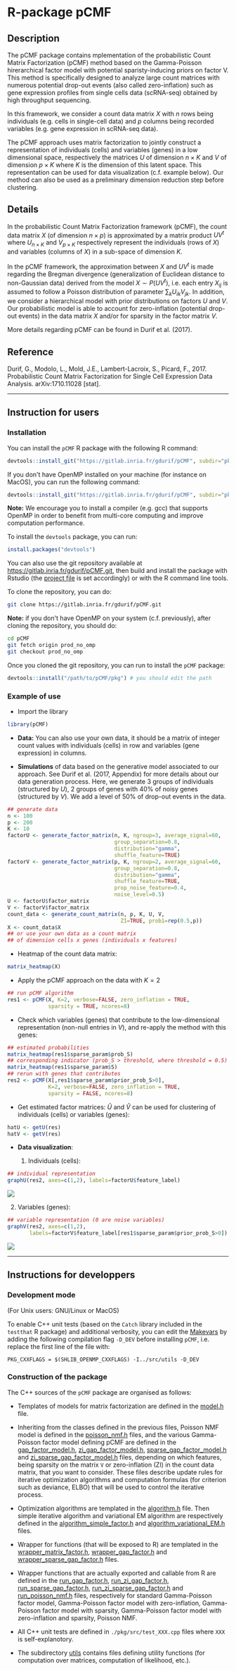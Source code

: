 # R-package pCMF

## Description

The pCMF package contains mplementation of the probabilistic Count 
Matrix Factorization (pCMF) method based on the Gamma-Poisson hirerarchical 
factor model with potential sparisty-inducing priors on factor V. This method
is specifically designed to analyze large count matrices with numerous 
potential drop-out events (also called zero-inflation) such as gene expression
profiles from single cells data (scRNA-seq) obtained by high throughput
sequencing.

In this framework, we consider a count data matrix $`X`$ with $`n`$ rows being 
individuals (e.g. cells in single-cell data) and $`p`$ columns being recorded
variables (e.g. gene expression in scRNA-seq data).

The pCMF approach uses matrix factorization to jointly construct a 
representation of individuals (cells) and variables (genes) in a low 
dimensional space, respectively the matrices $`U`$ of dimension $`n \times K`$ 
and $`V`$ of dimension $`p \times K`$ where $`K`$ is the dimension of this 
latent space. This representation can be used for data visualization 
(c.f. example below). Our method can also be used as a preliminary dimension 
reduction step before clustering.

## Details

In the probabilistic Count Matrix Factorization framework (pCMF), the count 
data matrix $`X`$ (of dimension $`n \times p`$) is approximated by a matrix 
product $`U V^t`$ where $`U_{n\times K}`$ and $`V_{p\times K}`$ respectively 
represent the individuals (rows of $`X`$) and variables (columns of $`X`$)
in a sub-space of dimension $`K`$.

In the pCMF framework, the approximation between $`X`$ and $`U V^t`$ is made 
regarding the Bregman divergence (generalization of Euclidean distance to 
non-Gaussian data) derived from the model $`X \sim P(U V^t)`$, i.e. each 
entry $`X_{ij}`$ is assumed to follow a Poisson distribution of 
parameter $`\sum_k U_{ik} V_{jk}`$. In addition, we consider a hierarchical 
model with prior distributions on factors $`U`$ and $`V`$. Our probabilistic 
model is able to account for zero-inflation (potential drop-out events) in 
the data matrix $`X`$ and/or for sparsity in the factor matrix $`V`$.

More details regarding pCMF can be found in Durif et al. (2017).

## Reference

Durif, G., Modolo, L., Mold, J.E., Lambert-Lacroix, S., Picard, F., 2017. 
Probabilistic Count Matrix Factorization for Single Cell Expression Data 
Analysis. arXiv:1710.11028 [stat].


---

## Instruction for users

### Installation

You can install the `pCMF` R package with the following R command:
```R
devtools::install_git("https://gitlab.inria.fr/gdurif/pCMF", subdir="pkg", branch="prod")
```

If you don't have OpenMP installed on your machine (for instance on MacOS), you can run the following command:
```R
devtools::install_git("https://gitlab.inria.fr/gdurif/pCMF", subdir="pkg", branch="prod_no_omp")
```
**Note:** We encourage you to install a compiler (e.g. gcc) that supports OpenMP in order 
to benefit from multi-core computing and improve computation performance.

To install the `devtools` package, you can run:
```R
install.packages("devtools")
```

You can also use the git repository available at <https://gitlab.inria.fr/gdurif/pCMF.git>, 
then build and install the package with Rstudio (the [project file](./pCMF.Rproj) 
is set accordingly) or with the R command line tools.

To clone the repository, you can do:
```bash
git clone https://gitlab.inria.fr/gdurif/pCMF.git
```
**Note:** if you don't have OpenMP on your system (c.f. previously), after cloning
the repository, you should do:
```bash
cd pCMF
git fetch origin prod_no_omp
git checkout prod_no_omp
```

Once you cloned the git repository, you can run to install the `pCMF` package:
```R
devtools::install("/path/to/pCMF/pkg") # you should edit the path
```

### Example of use

* Import the library

```R
library(pCMF)
```

* **Data:** You can also use your own data, it should be a matrix of integer count 
  values with individuals (cells) in row and variables (gene 
  expression) in columns.

* **Simulations** of data based on the generative model associated to our 
  approach. See Durif et al. (2017, Appendix) for more details about our 
  data generation process. Here, we generate 3 groups of individuals 
  (structured by $`U`$), 2 groups of genes with 40% of noisy genes 
  (structured by $`V`$). We add a level of 50% of drop-out events in the data.
  

```R
## generate data
n <- 100
p <- 200
K <- 10
factorU <- generate_factor_matrix(n, K, ngroup=3, average_signal=60,
                                  group_separation=0.8,
                                  distribution="gamma",
                                  shuffle_feature=TRUE)
factorV <- generate_factor_matrix(p, K, ngroup=2, average_signal=60,
                                  group_separation=0.8,
                                  distribution="gamma",
                                  shuffle_feature=TRUE,
                                  prop_noise_feature=0.4,
                                  noise_level=0.5)
U <- factorU$factor_matrix
V <- factorV$factor_matrix
count_data <- generate_count_matrix(n, p, K, U, V,
                                    ZI=TRUE, prob1=rep(0.5,p))
X <- count_data$X
## or use your own data as a count matrix
## of dimension cells x genes (individuals x features)
```

* Heatmap of the count data matrix:

```R
matrix_heatmap(X)
```

* Apply the pCMF approach on the data with $`K=2`$

```R
## run pCMF algorithm
res1 <- pCMF(X, K=2, verbose=FALSE, zero_inflation = TRUE, 
             sparsity = TRUE, ncores=8)
```

* Check which variables (genes) that contribute to the low-dimensional 
  representation (non-null entries in $`V`$), and re-apply the method with this 
  genes:

```R
## estimated probabilities
matrix_heatmap(res1$sparse_param$prob_S)
## corresponding indicator (prob_S > threshold, where threshold = 0.5)
matrix_heatmap(res1$sparse_param$S)
## rerun with genes that contributes
res2 <- pCMF(X[,res1$sparse_param$prior_prob_S>0],
             K=2, verbose=FALSE, zero_inflation = TRUE, 
             sparsity = FALSE, ncores=8)
```

* Get estimated factor matrices: $`\hat{U}`$ and $`\hat{V}`$ can be used for 
  clustering of individuals (cells) or variables (genes):

```R
hatU <- getU(res)
hatV <- getV(res)
```

* **Data visualization**:

  1. Individuals (cells):

```R
## individual representation 
graphU(res2, axes=c(1,2), labels=factorU$feature_label)
```

![](./figs/individuals.png)

  2. Variables (genes):

```R
## variable representation (0 are noise variables)
graphV(res2, axes=c(1,2), 
       labels=factorV$feature_label[res1$sparse_param$prior_prob_S>0])
```

![](./figs/variables.png)


---

## Instructions for developpers

### Development mode

(For Unix users: GNU/Linux or MacOS)

To enable C++ unit tests (based on the `Catch` library included in the 
`testthat` R package) and additional verbosity, you can edit the 
[Makevars](./pkg/src/Makevars) by adding the following compilation flag `-D_DEV`
before installing `pCMF`, i.e. replace the first line of the file with:

```
PKG_CXXFLAGS = $(SHLIB_OPENMP_CXXFLAGS) -I../src/utils -D_DEV
```

### Construction of the package

The C++ sources of the `pCMF` package are organised as follows:

* Templates of models for matrix factorization are defined in the 
  [model.h](./pkg/src/model.h) file.
  
* Inheriting from the classes defined in the previous files, Poisson NMF model
  is defined in the [poisson_nmf.h](./pkg/src/poisson_nmf.h) files, and the 
  various Gamma-Poisson factor model defining pCMF are defined in the 
  [gap_factor_model.h](./pkg/src/gap_factor_model.h), 
  [zi_gap_factor_model.h](./pkg/src/zi_gap_factor_model.h),
  [sparse_gap_factor_model.h](./pkg/src/sparse_gap_factor_model.h) and
  [zi_sparse_gap_factor_model.h](./pkg/src/zi_sparse_gap_factor_model.h) files,
  depending on which features, being sparsity on the matrix `V` or 
  zero-inflation (ZI) in the count data matrix, that you want to consider.
  These files describe update rules for iterative optimization algorithms and 
  computation formulas (for criterion such as deviance, ELBO) that will be used 
  to control the iterative process.
  
* Optimization algorithms are templated in the 
  [algorithm.h](./pkg/src/algorithm.h) file. Then simple iterative algorithm 
  and variational EM algorithm are respectively defined in the 
  [algorithm_simple_factor.h](./pkg/src/algorithm_simple_factor.h) and 
  [algorithm_variational_EM.h](./pkg/src/algorithm_variational_EM) files.
  
* Wrapper for functions (that will be exposed to R) are templated in the 
  [wrapper_matrix_factor.h](./pkg/src/wrapper_matrix_factor.h),
  [wrapper_gap_factor.h](./pkg/src/wrapper_gap_factor.h) and
  [wrapper_sparse_gap_factor.h](./pkg/src/wrapper_sparse_gap_factor.h) files.

* Wrapper functions that are actually exported and callable from R are defined 
  in the [run_gap_factor.h](./pkg/src/run_gap_factor.h),
  [run_zi_gap_factor.h](./pkg/src/run_zi_gap_factor.h),
  [run_sparse_gap_factor.h](./pkg/src/run_sparse_gap_factor.h),
  [run_zi_sparse_gap_factor.h](./pkg/src/run_zi_sparse_gap_factor.h) and 
  [run_poisson_nmf.h](./pkg/src/run_poisson_nmf.h) files, respectively for 
  standard Gamma-Poisson factor model, Gamma-Poisson factor model with 
  zero-inflation, Gamma-Poisson factor model with sparsity, Gamma-Poisson 
  factor model with zero-inflation and sparsity, Poisson NMF.

* All C++ unit tests are defined in `./pkg/src/test_XXX.cpp` files where `XXX` 
  is self-explanotory.
  
* The subdirectory [utils](./pkg/src/utils) contains files defining utility 
  functions (for computation over matrices, computation of likelihood, etc.).



